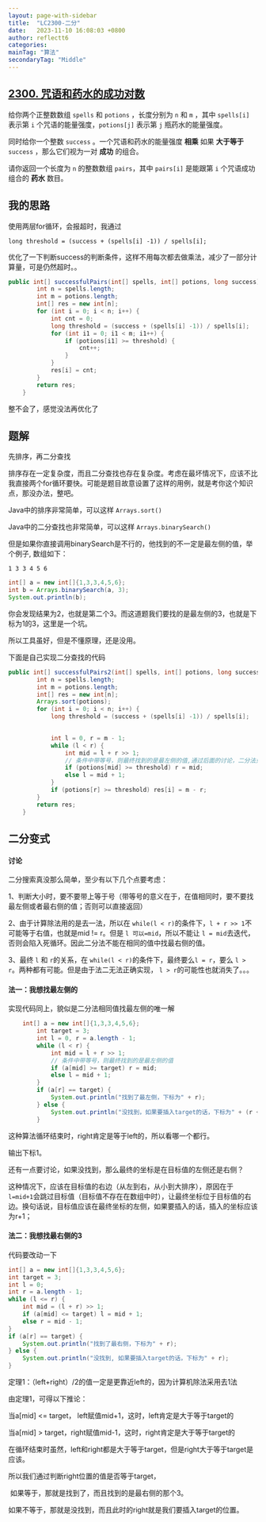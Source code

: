 ```yaml
---
layout: page-with-sidebar
title:  "LC2300-二分"
date:   2023-11-10 16:08:03 +0800
author: reflectt6
categories: 
mainTag: "算法"
secondaryTag: "Middle"
---
```

## [2300. 咒语和药水的成功对数](https://leetcode.cn/problems/successful-pairs-of-spells-and-potions/)

给你两个正整数数组 `spells` 和 `potions` ，长度分别为 `n` 和 `m` ，其中 `spells[i]` 表示第 `i` 个咒语的能量强度，`potions[j]` 表示第 `j` 瓶药水的能量强度。

同时给你一个整数 `success` 。一个咒语和药水的能量强度 **相乘** 如果 **大于等于** `success` ，那么它们视为一对 **成功** 的组合。

请你返回一个长度为 `n` 的整数数组 `pairs`，其中 `pairs[i]` 是能跟第 `i` 个咒语成功组合的 **药水** 数目。



## 我的思路

使用两层for循环，会报超时，我通过

`long threshold = (success + (spells[i] -1)) / spells[i];`

优化了一下判断success的判断条件，这样不用每次都去做乘法，减少了一部分计算量，可是仍然超时。。

```java
public int[] successfulPairs(int[] spells, int[] potions, long success) {
        int n = spells.length;
        int m = potions.length;
        int[] res = new int[n];
        for (int i = 0; i < n; i++) {
            int cnt = 0;
            long threshold = (success + (spells[i] -1)) / spells[i];
            for (int i1 = 0; i1 < m; i1++) {
                if (potions[i1] >= threshold) {
                    cnt++;
                }
            }
            res[i] = cnt;
        }
        return res;
    }
```

整不会了，感觉没法再优化了

## 题解

先排序，再二分查找

排序存在一定复杂度，而且二分查找也存在复杂度。考虑在最坏情况下，应该不比我直接两个for循环要快。可能是题目故意设置了这样的用例，就是考你这个知识点，那没办法，整吧。

Java中的排序非常简单，可以这样 `Arrays.sort()`

Java中的二分查找也非常简单，可以这样 `Arrays.binarySearch()`

但是如果你直接调用binarySearch是不行的，他找到的不一定是最左侧的值，举个例子, 数组如下：

```
1 3 3 4 5 6
```

```java
int[] a = new int[]{1,3,3,4,5,6};
int b = Arrays.binarySearch(a, 3);
System.out.println(b);
```

你会发现结果为2，也就是第二个3。而这道题我们要找的是最左侧的3，也就是下标为1的3，这里是一个坑。

所以工具虽好，但是不懂原理，还是没用。

下面是自己实现二分查找的代码

```java
public int[] successfulPairs2(int[] spells, int[] potions, long success) {
        int n = spells.length;
        int m = potions.length;
        int[] res = new int[n];
        Arrays.sort(potions);
        for (int i = 0; i < n; i++) {
            long threshold = (success + (spells[i] -1)) / spells[i];

          
            int l = 0, r = m - 1;
            while (l < r) {
                int mid = l + r >> 1;
              	// 条件中带等号，则最终找到的是最左侧的值,通过后面的讨论，二分法只能找最左侧的值
                if (potions[mid] >= threshold) r = mid;
                else l = mid + 1;
            }
            if (potions[r] >= threshold) res[i] = m - r;
        }
        return res;
    }
```

## 二分变式

#### 讨论

二分搜索真没那么简单，至少有以下几个点要考虑：

1、判断大小时，要不要带上等于号（带等号的意义在于，在值相同时，要不要找最左侧或者最右侧的值；否则可以直接返回）

2、由于计算除法用的是去一法，所以在 `while(l < r)`的条件下，`l + r >> 1`不可能等于右值，也就是mid != r。但是 `l 可以=mid`，所以不能让 `l = mid`去迭代，否则会陷入死循环。因此二分法不能在相同的值中找最右侧的值。

3、最终 `l` 和 `r`的关系，在 `while(l < r)`的条件下，最终要么`l = r`，要么 `l > r`。两种都有可能。但是由于法二无法正确实现， `l > r`的可能性也就消失了。。。

#### 法一：我想找最左侧的

实现代码同上，貌似是二分法相同值找最左侧的唯一解

```java
	int[] a = new int[]{1,3,3,4,5,6};
        int target = 3;
        int l = 0, r = a.length - 1;
        while (l < r) {
            int mid = l + r >> 1;
            // 条件中带等号，则最终找到的是最左侧的值
            if (a[mid] >= target) r = mid;
            else l = mid + 1;
        }
        if (a[r] == target) {
            System.out.println("找到了最左侧，下标为" + r);
        } else {
            System.out.println("没找到，如果要插入target的话，下标为" + (r + 1));
        }
```

这种算法循环结束时，right肯定是等于left的，所以看哪一个都行。

输出下标1。

还有一点要讨论，如果没找到，那么最终的坐标是在目标值的左侧还是右侧？

这种情况下，应该在目标值的右边（从左到右，从小到大排序），原因在于 `l=mid+1`会跳过目标值（目标值不存在在数组中时），让最终坐标位于目标值的右边。换句话说，目标值应该在最终坐标的左侧，如果要插入的话，插入的坐标应该为r+1；



#### 法二：我想找最右侧的3

代码要改动一下

```java
int[] a = new int[]{1,3,3,4,5,6};
int target = 3;
int l = 0;
int r = a.length - 1;
while (l <= r) {
    int mid = (l + r) >> 1;
    if (a[mid] <= target) l = mid + 1;
    else r = mid - 1;
}
if (a[r] == target) {
    System.out.println("找到了最右侧，下标为" + r);
} else {
    System.out.println("没找到, 如果要插入target的话，下标为" + r);
}
```

定理1：（left+right）/2的值一定是更靠近left的，因为计算机除法采用去1法

由定理1，可得以下推论：

当a[mid] <= target， left赋值mid+1，这时，left肯定是大于等于target的

当a[mid] > target，right赋值mid-1，这时，right肯定是大于等于target的

在循环结束时虽然，left和right都是大于等于target，但是right大于等于target是应该。

所以我们通过判断right位置的值是否等于target，

​	如果等于，那就是找到了，而且找到的是最右侧的那个3。

​	如果不等于，那就是没找到，而且此时的right就是我们要插入target的位置。
